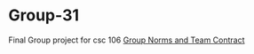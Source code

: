 # Group-31
Final Group project for csc 106
<a href = "https://docs.google.com/document/d/1WYWQWnfCTBOwx6rWDlfwB0CgTFrQQucfUV1WP9_D9jw/edit?usp=sharing"> Group Norms and Team Contract </a> 
